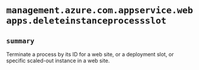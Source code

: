 # `management.azure.com.appservice.webapps.deleteinstanceprocessslot`

## `summary`
Terminate a process by its ID for a web site, or a deployment slot, or specific scaled-out instance in a web site.


